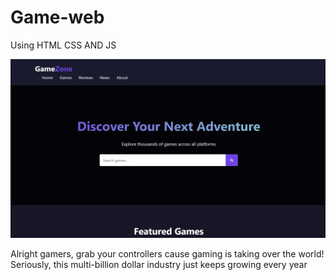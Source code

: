 # Game-web

Using HTML CSS AND JS

![image alt](https://github.com/Aadarshkumarsingh8084/Game-web/blob/main/Screenshot%202025-05-29%20190803.png)

Alright gamers, grab your controllers cause gaming is taking over the world! Seriously, this multi-billion dollar industry just keeps growing every year
